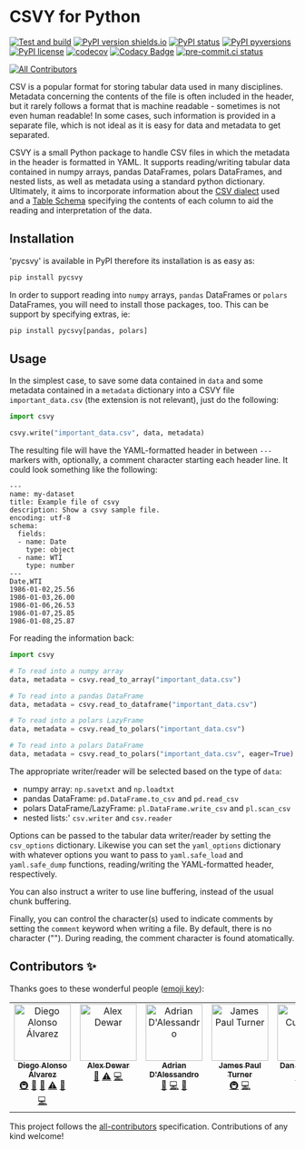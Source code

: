 # CSVY for Python

[![Test and build](https://github.com/ImperialCollegeLondon/csvy/actions/workflows/ci.yml/badge.svg)](https://github.com/ImperialCollegeLondon/csvy/actions/workflows/ci.yml)
[![PyPI version shields.io](https://img.shields.io/pypi/v/pycsvy.svg)](https://pypi.python.org/pypi/pycsvy/)
[![PyPI status](https://img.shields.io/pypi/status/pycsvy.svg)](https://pypi.python.org/pypi/pycsvy/)
[![PyPI pyversions](https://img.shields.io/pypi/pyversions/pycsvy.svg)](https://pypi.python.org/pypi/pycsvy/)
[![PyPI license](https://img.shields.io/pypi/l/pycsvy.svg)](https://pypi.python.org/pypi/pycsvy/)
[![codecov](https://codecov.io/gh/ImperialCollegeLondon/pycsvy/branch/develop/graph/badge.svg?token=N03KYNUD18)](https://codecov.io/gh/ImperialCollegeLondon/pycsvy)
[![Codacy Badge](https://app.codacy.com/project/badge/Grade/8d1b791b315f4814a128d94483499561)](https://app.codacy.com/gh/ImperialCollegeLondon/pycsvy/dashboard?utm_source=github.com&amp;utm_medium=referral&amp;utm_content=ImperialCollegeLondon/pycsvy&amp;utm_campaign=Badge_Grade)
[![pre-commit.ci status](https://results.pre-commit.ci/badge/github/ImperialCollegeLondon/pycsvy/develop.svg)](https://results.pre-commit.ci/latest/github/ImperialCollegeLondon/pycsvy/develop)
<!-- ALL-CONTRIBUTORS-BADGE:START - Do not remove or modify this section -->
[![All Contributors](https://img.shields.io/badge/all_contributors-6-orange.svg?style=flat-square)](#contributors-)
<!-- ALL-CONTRIBUTORS-BADGE:END -->

CSV is a popular format for storing tabular data used in many disciplines. Metadata
concerning the contents of the file is often included in the header, but it rarely
follows a format that is machine readable - sometimes is not even human readable! In
some cases, such information is provided in a separate file, which is not ideal as it is
easy for data and metadata to get separated.

CSVY is a small Python package to handle CSV files in which the metadata in the header
is formatted in YAML. It supports reading/writing tabular data contained in numpy
arrays, pandas DataFrames, polars DataFrames, and nested lists, as well as metadata using a standard python
dictionary. Ultimately, it aims to incorporate information about the [CSV
dialect](https://specs.frictionlessdata.io/csv-dialect/) used and a [Table
Schema](https://specs.frictionlessdata.io/table-schema/) specifying the contents of each
column to aid the reading and interpretation of the data.

## Installation

'pycsvy' is available in PyPI therefore its installation is as easy as:

```bash
pip install pycsvy
```

In order to support reading into `numpy` arrays, `pandas` DataFrames or `polars` DataFrames, you will
need to install those packages, too. This can be support by specifying extras, ie:

```bash
pip install pycsvy[pandas, polars]
```

## Usage

In the simplest case, to save some data contained in `data` and some metadata contained
in a `metadata` dictionary into a CSVY file `important_data.csv` (the extension is not
relevant), just do the following:

```python
import csvy

csvy.write("important_data.csv", data, metadata)
```

The resulting file will have the YAML-formatted header in between `---` markers with,
optionally, a comment character starting each header line. It could look something like
the following:

```text
---
name: my-dataset
title: Example file of csvy
description: Show a csvy sample file.
encoding: utf-8
schema:
  fields:
  - name: Date
    type: object
  - name: WTI
    type: number
---
Date,WTI
1986-01-02,25.56
1986-01-03,26.00
1986-01-06,26.53
1986-01-07,25.85
1986-01-08,25.87
```

For reading the information back:

```python
import csvy

# To read into a numpy array
data, metadata = csvy.read_to_array("important_data.csv")

# To read into a pandas DataFrame
data, metadata = csvy.read_to_dataframe("important_data.csv")

# To read into a polars LazyFrame
data, metadata = csvy.read_to_polars("important_data.csv")

# To read into a polars DataFrame
data, metadata = csvy.read_to_polars("important_data.csv", eager=True)
```

The appropriate writer/reader will be selected based on the type of `data`:

- numpy array: `np.savetxt` and `np.loadtxt`
- pandas DataFrame: `pd.DataFrame.to_csv` and `pd.read_csv`
- polars DataFrame/LazyFrame: `pl.DataFrame.write_csv` and `pl.scan_csv`
- nested lists:' `csv.writer` and `csv.reader`

Options can be passed to the tabular data writer/reader by setting the `csv_options`
dictionary. Likewise you can set the `yaml_options` dictionary with whatever options you
want to pass to `yaml.safe_load` and `yaml.safe_dump` functions, reading/writing the
YAML-formatted header, respectively.

You can also instruct a writer to use line buffering, instead of the usual chunk buffering.

Finally, you can control the character(s) used to indicate comments by setting the
`comment` keyword when writing a file. By default, there is no character (""). During reading, the comment character is found atomatically.

## Contributors ✨

Thanks goes to these wonderful people ([emoji key](https://allcontributors.org/docs/en/emoji-key)):

<!-- ALL-CONTRIBUTORS-LIST:START - Do not remove or modify this section -->
<!-- prettier-ignore-start -->
<!-- markdownlint-disable -->
<table>
  <tbody>
    <tr>
      <td align="center" valign="top" width="14.28%"><a href="https://www.imperial.ac.uk/admin-services/ict/self-service/research-support/rcs/service-offering/research-software-engineering/"><img src="https://avatars.githubusercontent.com/u/6095790?v=4?s=100" width="100px;" alt="Diego Alonso Álvarez"/><br /><sub><b>Diego Alonso Álvarez</b></sub></a><br /><a href="#infra-dalonsoa" title="Infrastructure (Hosting, Build-Tools, etc)">🚇</a> <a href="#ideas-dalonsoa" title="Ideas, Planning, & Feedback">🤔</a> <a href="#maintenance-dalonsoa" title="Maintenance">🚧</a> <a href="https://github.com/ImperialCollegeLondon/pycsvy/commits?author=dalonsoa" title="Tests">⚠️</a> <a href="https://github.com/ImperialCollegeLondon/pycsvy/issues?q=author%3Adalonsoa" title="Bug reports">🐛</a> <a href="https://github.com/ImperialCollegeLondon/pycsvy/commits?author=dalonsoa" title="Code">💻</a></td>
      <td align="center" valign="top" width="14.28%"><a href="https://www.imperial.ac.uk/research-software-engineering"><img src="https://avatars.githubusercontent.com/u/23149834?v=4?s=100" width="100px;" alt="Alex Dewar"/><br /><sub><b>Alex Dewar</b></sub></a><br /><a href="#ideas-alexdewar" title="Ideas, Planning, & Feedback">🤔</a> <a href="https://github.com/ImperialCollegeLondon/pycsvy/commits?author=alexdewar" title="Tests">⚠️</a> <a href="https://github.com/ImperialCollegeLondon/pycsvy/commits?author=alexdewar" title="Code">💻</a></td>
      <td align="center" valign="top" width="14.28%"><a href="https://github.com/AdrianDAlessandro"><img src="https://avatars.githubusercontent.com/u/40875798?v=4?s=100" width="100px;" alt="Adrian D'Alessandro"/><br /><sub><b>Adrian D'Alessandro</b></sub></a><br /><a href="https://github.com/ImperialCollegeLondon/pycsvy/issues?q=author%3AAdrianDAlessandro" title="Bug reports">🐛</a> <a href="https://github.com/ImperialCollegeLondon/pycsvy/commits?author=AdrianDAlessandro" title="Code">💻</a> <a href="https://github.com/ImperialCollegeLondon/pycsvy/commits?author=AdrianDAlessandro" title="Documentation">📖</a></td>
      <td align="center" valign="top" width="14.28%"><a href="https://www.imperial.ac.uk/research-software-engineering"><img src="https://avatars.githubusercontent.com/u/6853046?v=4?s=100" width="100px;" alt="James Paul Turner"/><br /><sub><b>James Paul Turner</b></sub></a><br /><a href="#infra-jamesturner246" title="Infrastructure (Hosting, Build-Tools, etc)">🚇</a> <a href="https://github.com/ImperialCollegeLondon/pycsvy/commits?author=jamesturner246" title="Code">💻</a></td>
      <td align="center" valign="top" width="14.28%"><a href="https://dc2917.github.io"><img src="https://avatars.githubusercontent.com/u/45606273?v=4?s=100" width="100px;" alt="Dan Cummins"/><br /><sub><b>Dan Cummins</b></sub></a><br /><a href="#infra-dc2917" title="Infrastructure (Hosting, Build-Tools, etc)">🚇</a> <a href="https://github.com/ImperialCollegeLondon/pycsvy/commits?author=dc2917" title="Code">💻</a></td>
      <td align="center" valign="top" width="14.28%"><a href="https://github.com/mikeheyns"><img src="https://avatars.githubusercontent.com/u/123199379?v=4?s=100" width="100px;" alt="mikeheyns"/><br /><sub><b>mikeheyns</b></sub></a><br /><a href="#infra-mikeheyns" title="Infrastructure (Hosting, Build-Tools, etc)">🚇</a></td>
    </tr>
  </tbody>
</table>

<!-- markdownlint-restore -->
<!-- prettier-ignore-end -->

<!-- ALL-CONTRIBUTORS-LIST:END -->

This project follows the [all-contributors](https://github.com/all-contributors/all-contributors) specification. Contributions of any kind welcome!
